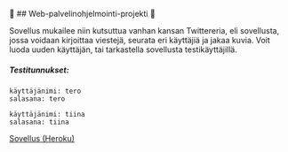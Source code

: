 :electric_plug: ## Web-palvelinohjelmointi-projekti :penguin:

Sovellus mukailee niin kutsuttua vanhan kansan Twittereria, eli sovellusta, jossa voidaan kirjoittaa viestejä, seurata eri käyttäjiä ja jakaa kuvia.
Voit luoda uuden käyttäjän, tai tarkastella sovellusta testikäyttäjillä.

##### Testitunnukset:

``` 
käyttäjänimi: tero
salasana: tero 
 ``` 
  
 ``` 
 käyttäjänimi: tiina
 salasana: tiina 
 ``` 


[Sovellus (Heroku)](https://blooming-coast-08625.herokuapp.com/login) 

